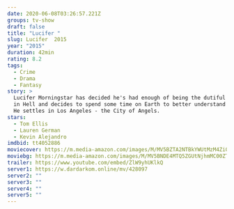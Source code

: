 ```yaml
---
date: 2020-06-08T03:26:57.221Z
groups: tv-show
draft: false
title: "Lucifer "
slug: Lucifer  2015
year: "2015"
duration: 42min
rating: 8.2
tags:
  - Crime
  - Drama
  - Fantasy
story: >
  Lucifer Morningstar has decided he's had enough of being the dutiful servant
  in Hell and decides to spend some time on Earth to better understand humanity.
  He settles in Los Angeles - the City of Angels.
stars:
  - Tom Ellis
  - Lauren German
  - Kevin Alejandro
imdbid: tt4052886
moviecover: https://m.media-amazon.com/images/M/MV5BZTA2NTBkYWUtMzM4Zi00YzhlLTk4NWItY2U1ODczNDMyNDAzXkEyXkFqcGdeQXVyNDg4NjY5OTQ@._V1_SY1000_CR0,0,675,1000_AL_.jpg
moviebg: https://m.media-amazon.com/images/M/MV5BNDE4MTQ5ZGUtNjhmMC00ZTU5LTkwODEtYTRhMDUyNGRkYmEzXkEyXkFqcGdeQXVyNjc1MTExNA@@._V1_SX1777_CR0,0,1777,999_AL_.jpg
trailer: https://www.youtube.com/embed/ZlW9yhUKlkQ
server1: https://w.dardarkom.online/mv/428097
server2: ""
server3: ""
server4: ""
server5: ""
---
```

